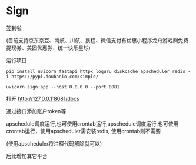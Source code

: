 # Sign
签到啦

(目前支持京东京豆、南航、川航、携程、微信支付有优惠小程序龙舟游戏刷免费提现券、美团优惠券、统一快乐星球)

运行项目

`pip install uvicorn fastapi httpx loguru diskcache apscheduler redis -i https://pypi.doubanio.com/simple/`

`uvicorn sign:app --host 0.0.0.0 --port 8081`

打开 http://127.0.0.1:8081/docs

通过接口添加账户token等

apschedule调度运行,也可使用crontab运行,apschedule调度运行,也可使用crontab运行，使用apscheduler需安装redis, 使用crontab则不需要

(使用apscheduler将注释代码解除就可以)

后续增加其它平台
